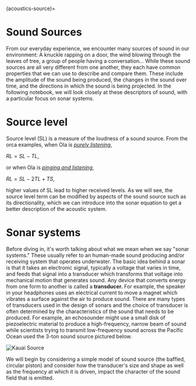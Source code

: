 (acoustics-source)=
# Sound Sources

From our everyday experience, we encounter many sources of sound in our environment: A knuckle rapping on a door, the wind blowing through the leaves of tree, a group of people having a conversation... While these sound sources are all very different from one another, they each have common properties that we can use to describe and compare them. These include the amplitude of the sound being produced, the changes in the sound over time, and the directions in which the sound is being projected. In the following notebook, we will look closely at these descriptors of sound, with a particular focus on sonar systems.
# Source level

Source level (SL) is a measure of the loudness of a sound source. From the orca examples, when Ola is [_purely listening_](acoustics-intro_orca_comms),

$RL = SL - TL,$

or when Ola is [_pinging and listening_]((acoustics-intro_orca_fish_echo)),

$RL = SL - 2TL + TS,$

higher values of SL lead to higher received levels. As we will see, the source level term can be modified by aspects of the sound source such as its directionality, which we can introduce into the sonar equation to get a better description of the acoustic system.
# Sonar systems

Before diving in, it's worth talking about what we mean when we say "sonar systems." These usually refer to an human-made sound producing and/or receiving system that operates underwater. The basic idea behind a sonar is that it takes an electronic signal, typically a voltage that varies in time, and feeds that signal into a transducer which transforms that voltage into mechanical motion that generates sound. Any device that converts energy from one form to another is called a **transducer.** For example, the speaker in your headphones uses an electrical current to move a magnet which vibrates a surface against the air to produce sound. There are many types of transducers used in the design of sonars and the choice of transducer is often determined by the characteristics of the sound that needs to be produced. For example, an echosounder might use a small disk of piezoelectric material to produce a high-frequency, narrow beam of sound while scientists trying to transmit low-frequency sound across the Pacific Ocean used the 3-ton sound source pictured below.

![Kauai Source](./images/KAUAI_source.png)

We will begin by considering a simple model of sound source (the baffled, circular piston) and consider how the transducer's size and shape as well as the frequency at which it is driven, impact the character of the sound field that is emitted.

